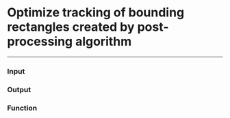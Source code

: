 # Optimize tracking of bounding rectangles created by post-processing algorithm
-----------------------
### Input  

### Output

### Function
